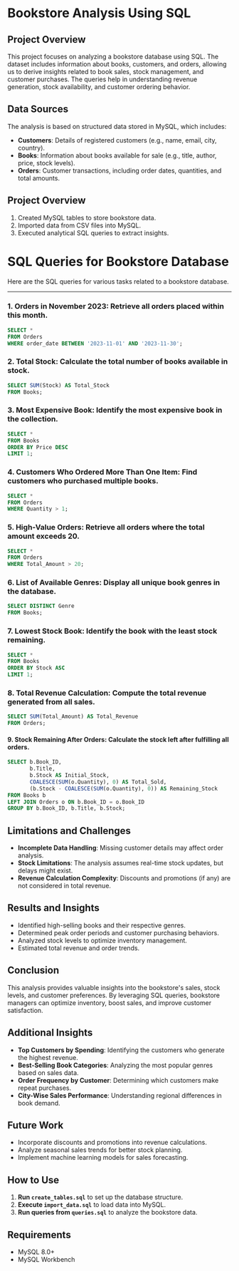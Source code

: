 # Bookstore Analysis Using SQL

## Project Overview
This project focuses on analyzing a bookstore database using SQL. The dataset includes information about books, customers, and orders, allowing us to derive insights related to book sales, stock management, and customer purchases. The queries help in understanding revenue generation, stock availability, and customer ordering behavior.

## Data Sources
The analysis is based on structured data stored in MySQL, which includes:
- **Customers**: Details of registered customers (e.g., name, email, city, country).
- **Books**: Information about books available for sale (e.g., title, author, price, stock levels).
- **Orders**: Customer transactions, including order dates, quantities, and total amounts.

## Project Overview
1. Created MySQL tables to store bookstore data.
2. Imported data from CSV files into MySQL.
3. Executed analytical SQL queries to extract insights.

# SQL Queries for Bookstore Database

Here are the SQL queries for various tasks related to a bookstore database.

---

### 1. **Orders in November 2023**: Retrieve all orders placed within this month. 
```sql
SELECT * 
FROM Orders 
WHERE order_date BETWEEN '2023-11-01' AND '2023-11-30';
```
### 2. **Total Stock**: Calculate the total number of books available in stock.
```sql
SELECT SUM(Stock) AS Total_Stock 
FROM Books;
```

### 3. **Most Expensive Book**: Identify the most expensive book in the collection.
```sql
SELECT * 
FROM Books 
ORDER BY Price DESC 
LIMIT 1;
```
### 4. **Customers Who Ordered More Than One Item**: Find customers who purchased multiple books.
```sql
SELECT * 
FROM Orders 
WHERE Quantity > 1;
```
### 5. **High-Value Orders**: Retrieve all orders where the total amount exceeds 20.
```sql
SELECT * 
FROM Orders 
WHERE Total_Amount > 20;
```
### 6. **List of Available Genres**: Display all unique book genres in the database.
```sql
SELECT DISTINCT Genre 
FROM Books;
```
### 7. **Lowest Stock Book**: Identify the book with the least stock remaining.
```sql
SELECT * 
FROM Books 
ORDER BY Stock ASC 
LIMIT 1;
```
### 8. **Total Revenue Calculation**: Compute the total revenue generated from all sales.
```sql
SELECT SUM(Total_Amount) AS Total_Revenue 
FROM Orders;
```
#### 9. **Stock Remaining After Orders**: Calculate the stock left after fulfilling all orders.
```sql
SELECT b.Book_ID, 
       b.Title, 
       b.Stock AS Initial_Stock, 
       COALESCE(SUM(o.Quantity), 0) AS Total_Sold, 
       (b.Stock - COALESCE(SUM(o.Quantity), 0)) AS Remaining_Stock
FROM Books b
LEFT JOIN Orders o ON b.Book_ID = o.Book_ID
GROUP BY b.Book_ID, b.Title, b.Stock;
```


## Limitations and Challenges
- **Incomplete Data Handling**: Missing customer details may affect order analysis.
- **Stock Limitations**: The analysis assumes real-time stock updates, but delays might exist.
- **Revenue Calculation Complexity**: Discounts and promotions (if any) are not considered in total revenue.

## Results and Insights
- Identified high-selling books and their respective genres.
- Determined peak order periods and customer purchasing behaviors.
- Analyzed stock levels to optimize inventory management.
- Estimated total revenue and order trends.

## Conclusion
This analysis provides valuable insights into the bookstore's sales, stock levels, and customer preferences. By leveraging SQL queries, bookstore managers can optimize inventory, boost sales, and improve customer satisfaction.

## Additional Insights
- **Top Customers by Spending**: Identifying the customers who generate the highest revenue.
- **Best-Selling Book Categories**: Analyzing the most popular genres based on sales data.
- **Order Frequency by Customer**: Determining which customers make repeat purchases.
- **City-Wise Sales Performance**: Understanding regional differences in book demand.


## Future Work
- Incorporate discounts and promotions into revenue calculations.
- Analyze seasonal sales trends for better stock planning.
- Implement machine learning models for sales forecasting.

## How to Use
1. **Run `create_tables.sql`** to set up the database structure.
2. **Execute `import_data.sql`** to load data into MySQL.
3. **Run queries from `queries.sql`** to analyze the bookstore data.

## Requirements
- MySQL 8.0+
- MySQL Workbench

